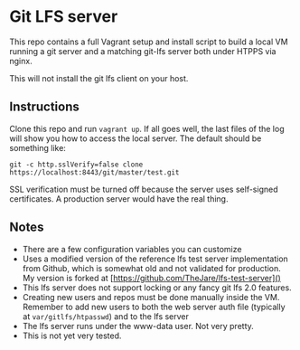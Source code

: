 # Git LFS server

This repo contains a full Vagrant setup and install script to build a local VM running a git server and a matching git-lfs server both under HTPPS via nginx.

This will not install the git lfs client on your host.

## Instructions

Clone this repo and run `vagrant up`. If all goes well, the last files of the log will show you how to access the local server. The default should be something like:

`git -c http.sslVerify=false clone https://localhost:8443/git/master/test.git`

SSL verification must be turned off because the server uses self-signed certificates. A production server would have the real thing.

## Notes

- There are a few configuration variables you can customize
- Uses a modified version of the reference lfs test server implementation from Github, which is somewhat old and not validated for production. My version is forked at [https://github.com/TheJare/lfs-test-server]()
- This lfs server does not support locking or any fancy git lfs 2.0 features.
- Creating new users and repos must be done manually inside the VM. Remember to add new users to both the web server auth file (typically at `var/gitlfs/htpasswd`) and to the lfs server
- The lfs server runs under the www-data user. Not very pretty.
- This is not yet very tested.
